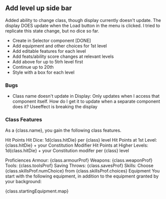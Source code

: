 ## Add level up side bar

Added ability to change class, though display currently doesn't update. The display DOES update when the Load button in the menu is clicked. I tried to replicate this state change, but no dice so far.

- Create in Selector component [DONE]
- Add equipment and other choices for 1st level
- Add editable features for each level
- Add feats/ability score changes at relevant levels
- Add above for up to 5trh level first
- Continue up to 20th
- Style with a box for each level

### Bugs

- Class name doesn't update in Display:
  Only updates when I access that component itself. How do I get it to update when a separate component does it?
  Useeffect is breaking the display

### Class Features

As a {class.name}, you gain the following class features.

Hit Points
Hit Dice: 1d{class.hitDie} per {class} level
Hit Points at 1st Level: {class.hitDie} + your Constitution Modifier
Hit Points at Higher Levels: 1d{class.hitDie} + your Constitution modifer per {class} level

Proficiences
Armour: {class.armourProf}
Weapons: {class.weaponProf}
Tools: {class.toolsProf}
Saving Throws: {class.savesProf}
Skills: Choose {class.skillsProf.numChoice} from {class.skillsProf.choices}
Equipment
You start with the following equipment, in addition to the equipment granted by your background:

{class.startingEquipment.map}
